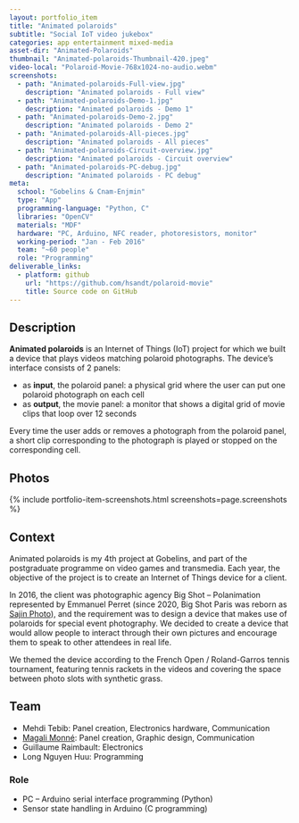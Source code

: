 ```yaml
---
layout: portfolio_item
title: "Animated polaroids"
subtitle: "Social IoT video jukebox"
categories: app entertainment mixed-media
asset-dir: "Animated-Polaroids"
thumbnail: "Animated-polaroids-Thumbnail-420.jpeg"
video-local: "Polaroid-Movie-768x1024-no-audio.webm"
screenshots:
  - path: "Animated-polaroids-Full-view.jpg"
    description: "Animated polaroids - Full view"
  - path: "Animated-polaroids-Demo-1.jpg"
    description: "Animated polaroids - Demo 1"
  - path: "Animated-polaroids-Demo-2.jpg"
    description: "Animated polaroids - Demo 2"
  - path: "Animated-polaroids-All-pieces.jpg"
    description: "Animated polaroids - All pieces"
  - path: "Animated-polaroids-Circuit-overview.jpg"
    description: "Animated polaroids - Circuit overview"
  - path: "Animated-polaroids-PC-debug.jpg"
    description: "Animated polaroids - PC debug"
meta:
  school: "Gobelins & Cnam-Enjmin"
  type: "App"
  programming-language: "Python, C"
  libraries: "OpenCV"
  materials: "MDF"
  hardware: "PC, Arduino, NFC reader, photoresistors, monitor"
  working-period: "Jan - Feb 2016"
  team: "~60 people"
  role: "Programming"
deliverable_links:
  - platform: github
    url: "https://github.com/hsandt/polaroid-movie"
    title: Source code on GitHub
---
```


## Description

**Animated polaroids** is an Internet of Things (IoT) project for which we built a device that plays videos matching polaroid photographs. The device’s interface consists of 2 panels:

- as **input**, the polaroid panel: a physical grid where the user can put one polaroid photograph on each cell
- as **output**, the movie panel: a monitor that shows a digital grid of movie clips that loop over 12 seconds

Every time the user adds or removes a photograph from the polaroid panel, a short clip corresponding to the photograph is played or stopped on the corresponding cell.

## Photos

{% include portfolio-item-screenshots.html screenshots=page.screenshots %}

## Context

Animated polaroids is my 4th project at Gobelins, and part of the postgraduate programme on video games and transmedia. Each year, the objective of the project is to create an Internet of Things device for a client.

In 2016, the client was photographic agency Big Shot – Polanimation represented by Emmanuel Perret (since 2020, Big Shot Paris was reborn as [Sajin Photo](https://sajin.fr/)), and the requirement was to design a device that makes use of polaroids for special event photography. We decided to create a device that would allow people to interact through their own pictures and encourage them to speak to other attendees in real life.

We themed the device according to the French Open / Roland-Garros tennis tournament, featuring tennis rackets in the videos and covering the space between photo slots with synthetic grass.

## Team

- Mehdi Tebib: Panel creation, Electronics hardware, Communication
- [Magali Monné](http://www.magalimonne.com/): Panel creation, Graphic design, Communication
- Guillaume Raimbault: Electronics
- Long Nguyen Huu: Programming

### Role

- PC – Arduino serial interface programming (Python)
- Sensor state handling in Arduino (C programming)
